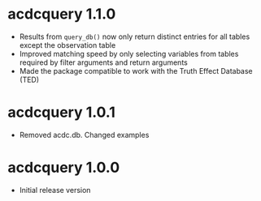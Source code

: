 # acdcquery 1.1.0

* Results from `query_db()` now only return distinct entries for all tables except the observation table
* Improved matching speed by only selecting variables from tables required by filter arguments and return arguments
* Made the package compatible to work with the Truth Effect Database (TED)

# acdcquery 1.0.1

* Removed acdc.db. Changed examples

# acdcquery 1.0.0

* Initial release version
